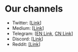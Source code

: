 # Our channels

* Twitter: \[[Link](https://twitter.com/lista\_dao)]&#x20;
* Medium: \[[Link](https://medium.com/@ListaDAO)]&#x20;
* Telegram: \[[EN Link](https://t.me/ListaDAO), [CN Link](https://t.me/ListaDAO\_CN)]&#x20;
* Discord: \[[Link](https://discord.com/invite/listadao)]
* Reddit: [\[Link](https://www.reddit.com/r/ListaDAO/)]&#x20;
